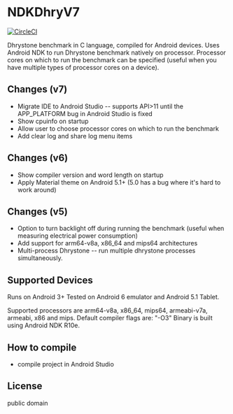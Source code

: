 # NDKDhryV7

[![CircleCI](https://circleci.com/gh/tomari/NDKdhry.svg?style=svg)](https://circleci.com/gh/tomari/NDKdhry)

Dhrystone benchmark in C language, compiled for Android devices.
Uses Android NDK to run Dhrystone benchmark natively on processor.
Processor cores on which to run the benchmark can be specified (useful when you have multiple types of processor cores on a device).

## Changes (v7)
* Migrate IDE to Android Studio -- supports API>11 until the APP_PLATFORM bug in Android Studio is fixed
* Show cpuinfo on startup
* Allow user to choose processor cores on which to run the benchmark
* Add clear log and share log menu items

## Changes (v6)
* Show compiler version and word length on startup
* Apply Material theme on Android 5.1+ (5.0 has a bug where it's hard to work around)

## Changes (v5)
* Option to turn backlight off during running the benchmark (useful when measuring electrical power consumption)
* Add support for arm64-v8a, x86_64 and mips64 architectures
* Multi-process Dhrystone -- run multiple dhrystone processes simultaneously.

## Supported Devices
Runs on Android 3+
Tested on Android 6 emulator and Android 5.1 Tablet.

Supported processors are arm64-v8a, x86_64, mips64, armeabi-v7a,
armeabi, x86 and mips.
Default compiler flags are: "-O3"
Binary is built using Android NDK R10e.

## How to compile
* compile project in Android Studio

## License
public domain

